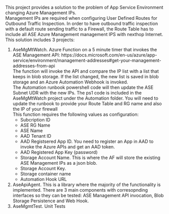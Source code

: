 This project provides a solution to the problem of App Service Environment changing Azure Management IPs.  <br>
Management IPs are required when configuring User Defined Routes for Outbound Traffic Inspection. In order to have outbound traffic inspection with a default route sending traffic to a Firewall, the Route Table has to include all ASE Azure Management management IPS with nexthop Internet.
This solution includes 3 projects:
<ol>
<li> AseMgMtWatch. Azure Function on a 5 minute timer that invokes the ASE Management API: 
https://docs.microsoft.com/en-us/azure/app-service/environment/management-addresses#get-your-management-addresses-from-api<br>
The function will invoke the API and compare the IP list with a list that keeps in blob storage. If the list changed, the new list is saved in blob storage and an Azure Automation Webhook is invoked.  <br>
The Automation runbook powershell code will then update the ASE Subnet UDR with the new IPs.  The ps1 code is included in the AseMgMtWatch project under the Automation folder. You will need to update the runbook to provide your Route Table and RG name and also the IP of your firewall<br>
This function requires the following values as configuration:
<ul>
<li>Subcription ID
<li>ASE RG Name
<li>ASE Name
<li>AAD Tenant ID
<li>AAD Registsered App ID.  You need to register an App in AAD to invoke the Azure APIs and get an AAD token.
<li>AAD Registered App Key (password)
<li>Storage Account Name.  This is where the AF will store the existing ASE Management IPs as a json blob.
<li>Storage Account Key.
<li>Storage container name
<li>Automation Hook URL
</ul>
<li>AseApiAgent. This is a library where the majority of the functionality is implemented. There are 3 main components with corresopnding interfaces so they can be tested: ASE Management API invocation, Blob Storage Persistence and Web Hook.
<li>AseMgmtTest. Unit Tests
</ul>

